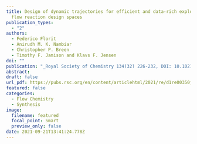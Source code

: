 ```yaml
---
title: Design of dynamic trajectories for efficient and data-rich exploration of
  flow reaction design spaces
publication_types:
  - "2"
authors:
  - Federico Florit
  - Anirudh M. K. Nambiar
  - Christopher P. Breen
  - Timothy F. Jamison and Klavs F. Jensen
doi: ""
publication: "_Royal Society of Chemistry 134(32) 226-232, DOI: 10.1021/jacs.1c03725_"
abstract: 
draft: false
url_pdf: https://pubs.rsc.org/en/content/articlehtml/2021/re/d1re00350j
featured: false
categories:
  - Flow Chemistry
  - Synthesis
image:
  filename: featured
  focal_point: Smart
  preview_only: false
date: 2021-09-21T13:41:24.778Z
---
```

